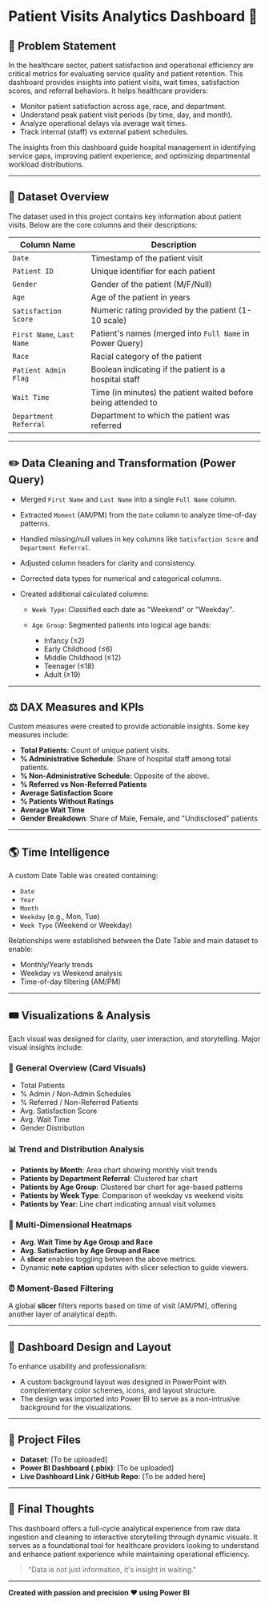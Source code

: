 
# Patient Visits Analytics Dashboard 🏥

## 🔗 Problem Statement

In the healthcare sector, patient satisfaction and operational efficiency are critical metrics for evaluating service quality and patient retention. This dashboard provides insights into patient visits, wait times, satisfaction scores, and referral behaviors. It helps healthcare providers:

* Monitor patient satisfaction across age, race, and department.
* Understand peak patient visit periods (by time, day, and month).
* Analyze operational delays via average wait times.
* Track internal (staff) vs external patient schedules.

The insights from this dashboard guide hospital management in identifying service gaps, improving patient experience, and optimizing departmental workload distributions.

---

## 📂 Dataset Overview

The dataset used in this project contains key information about patient visits. Below are the core columns and their descriptions:

| Column Name               | Description                                                   |
| ------------------------- | ------------------------------------------------------------- |
| `Date`                    | Timestamp of the patient visit                                |
| `Patient ID`              | Unique identifier for each patient                            |
| `Gender`                  | Gender of the patient (M/F/Null)                              |
| `Age`                     | Age of the patient in years                                   |
| `Satisfaction Score`      | Numeric rating provided by the patient (1-10 scale)           |
| `First Name`, `Last Name` | Patient's names (merged into `Full Name` in Power Query)      |
| `Race`                    | Racial category of the patient                                |
| `Patient Admin Flag`      | Boolean indicating if the patient is a hospital staff         |
| `Wait Time`               | Time (in minutes) the patient waited before being attended to |
| `Department Referral`     | Department to which the patient was referred                  |

---

## ✏️ Data Cleaning and Transformation (Power Query)

* Merged `First Name` and `Last Name` into a single `Full Name` column.
* Extracted `Moment` (AM/PM) from the `Date` column to analyze time-of-day patterns.
* Handled missing/null values in key columns like `Satisfaction Score` and `Department Referral`.
* Adjusted column headers for clarity and consistency.
* Corrected data types for numerical and categorical columns.
* Created additional calculated columns:

  * `Week Type`: Classified each date as "Weekend" or "Weekday".
  * `Age Group`: Segmented patients into logical age bands:

    * Infancy (≤2)
    * Early Childhood (≤6)
    * Middle Childhood (≤12)
    * Teenager (≤18)
    * Adult (≥19)

---

## ⚖️ DAX Measures and KPIs

Custom measures were created to provide actionable insights. Some key measures include:

* **Total Patients**: Count of unique patient visits.
* **% Administrative Schedule**: Share of hospital staff among total patients.
* **% Non-Administrative Schedule**: Opposite of the above.
* **% Referred vs Non-Referred Patients**
* **Average Satisfaction Score**
* **% Patients Without Ratings**
* **Average Wait Time**
* **Gender Breakdown**: Share of Male, Female, and "Undisclosed" patients

---

## 🌎 Time Intelligence

A custom Date Table was created containing:

* `Date`
* `Year`
* `Month`
* `Weekday` (e.g., Mon, Tue)
* `Week Type` (Weekend or Weekday)

Relationships were established between the Date Table and main dataset to enable:

* Monthly/Yearly trends
* Weekday vs Weekend analysis
* Time-of-day filtering (AM/PM)

---

## 🎟️ Visualizations & Analysis

Each visual was designed for clarity, user interaction, and storytelling. Major visual insights include:

### 📅 General Overview (Card Visuals)

* Total Patients
* % Admin / Non-Admin Schedules
* % Referred / Non-Referred Patients
* Avg. Satisfaction Score
* Avg. Wait Time
* Gender Distribution

### 📊 Trend and Distribution Analysis

* **Patients by Month**: Area chart showing monthly visit trends
* **Patients by Department Referral**: Clustered bar chart
* **Patients by Age Group**: Clustered bar chart for age-based patterns
* **Patients by Week Type**: Comparison of weekday vs weekend visits
* **Patients by Year**: Line chart indicating annual visit volumes

### 🔄 Multi-Dimensional Heatmaps

* **Avg. Wait Time by Age Group and Race**
* **Avg. Satisfaction by Age Group and Race**
* A **slicer** enables toggling between the above metrics.
* Dynamic **note caption** updates with slicer selection to guide viewers.

### ⏰ Moment-Based Filtering

A global **slicer** filters reports based on time of visit (AM/PM), offering another layer of analytical depth.

---

## 🎨 Dashboard Design and Layout

To enhance usability and professionalism:

* A custom background layout was designed in PowerPoint with complementary color schemes, icons, and layout structure.
* The design was imported into Power BI to serve as a non-intrusive background for the visualizations.

---

## 📂 Project Files

* **Dataset**: \[To be uploaded]
* **Power BI Dashboard (.pbix)**: \[To be uploaded]
* **Live Dashboard Link / GitHub Repo**: \[To be added here]

---

## 🚀 Final Thoughts

This dashboard offers a full-cycle analytical experience from raw data ingestion and cleaning to interactive storytelling through dynamic visuals. It serves as a foundational tool for healthcare providers looking to understand and enhance patient experience while maintaining operational efficiency.

> "Data is not just information, it's insight in waiting."

---

**Created with passion and precision ❤️ using Power BI**
